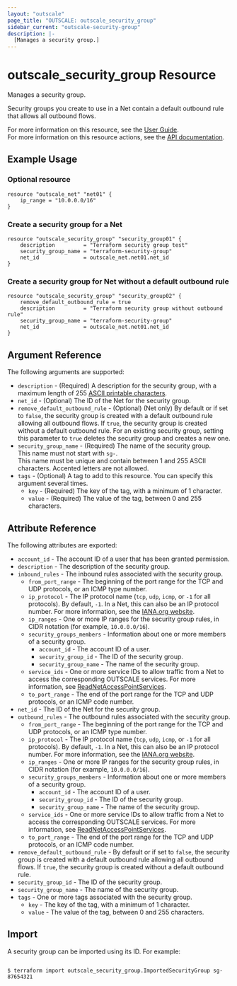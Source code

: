 ```yaml
---
layout: "outscale"
page_title: "OUTSCALE: outscale_security_group"
sidebar_current: "outscale-security-group"
description: |-
  [Manages a security group.]
---
```


# outscale_security_group Resource

Manages a security group.

Security groups you create to use in a Net contain a default outbound rule that allows all outbound flows.

For more information on this resource, see the [User Guide](https://docs.outscale.com/en/userguide/About-Security-Groups.html).  
For more information on this resource actions, see the [API documentation](https://docs.outscale.com/api#3ds-outscale-api-securitygroup).

## Example Usage

### Optional resource

```hcl
resource "outscale_net" "net01" {
	ip_range = "10.0.0.0/16"
}
```

### Create a security group for a Net

```hcl
resource "outscale_security_group" "security_group01" {
	description         = "Terraform security group test"
	security_group_name = "terraform-security-group"
	net_id              = outscale_net.net01.net_id
}
```

### Create a security group for Net without a default outbound rule 

```hcl
resource "outscale_security_group" "security_group02" {
    remove_default_outbound_rule = true
    description         = "Terraform security group without outbound rule"
    security_group_name = "terraform-security-group"
    net_id              = outscale_net.net01.net_id
}
```

## Argument Reference

The following arguments are supported:

* `description` - (Required) A description for the security group, with a maximum length of 255 [ASCII printable characters](https://en.wikipedia.org/wiki/ASCII#Printable_characters).
* `net_id` - (Optional) The ID of the Net for the security group.
* `remove_default_outbound_rule` - (Optional) (Net only) By default or if set to `false`, the security group is created with a default outbound rule allowing all outbound flows. If `true`, the security group is created without a default outbound rule. For an existing security group, setting this parameter to `true` deletes the security group and creates a new one.
* `security_group_name` - (Required) The name of the security group.<br />
This name must not start with `sg-`.</br>
This name must be unique and contain between 1 and 255 ASCII characters. Accented letters are not allowed.
* `tags` - (Optional) A tag to add to this resource. You can specify this argument several times.
    * `key` - (Required) The key of the tag, with a minimum of 1 character.
    * `value` - (Required) The value of the tag, between 0 and 255 characters.

## Attribute Reference

The following attributes are exported:

* `account_id` - The account ID of a user that has been granted permission.
* `description` - The description of the security group.
* `inbound_rules` - The inbound rules associated with the security group.
    * `from_port_range` - The beginning of the port range for the TCP and UDP protocols, or an ICMP type number.
    * `ip_protocol` - The IP protocol name (`tcp`, `udp`, `icmp`, or `-1` for all protocols). By default, `-1`. In a Net, this can also be an IP protocol number. For more information, see the [IANA.org website](https://www.iana.org/assignments/protocol-numbers/protocol-numbers.xhtml).
    * `ip_ranges` - One or more IP ranges for the security group rules, in CIDR notation (for example, `10.0.0.0/16`).
    * `security_groups_members` - Information about one or more members of a security group.
        * `account_id` - The account ID of a user.
        * `security_group_id` - The ID of the security group.
        * `security_group_name` - The name of the security group.
    * `service_ids` - One or more service IDs to allow traffic from a Net to access the corresponding OUTSCALE services. For more information, see [ReadNetAccessPointServices](https://docs.outscale.com/api#readnetaccesspointservices).
    * `to_port_range` - The end of the port range for the TCP and UDP protocols, or an ICMP code number.
* `net_id` - The ID of the Net for the security group.
* `outbound_rules` - The outbound rules associated with the security group.
    * `from_port_range` - The beginning of the port range for the TCP and UDP protocols, or an ICMP type number.
    * `ip_protocol` - The IP protocol name (`tcp`, `udp`, `icmp`, or `-1` for all protocols). By default, `-1`. In a Net, this can also be an IP protocol number. For more information, see the [IANA.org website](https://www.iana.org/assignments/protocol-numbers/protocol-numbers.xhtml).
    * `ip_ranges` - One or more IP ranges for the security group rules, in CIDR notation (for example, `10.0.0.0/16`).
    * `security_groups_members` - Information about one or more members of a security group.
        * `account_id` - The account ID of a user.
        * `security_group_id` - The ID of the security group.
        * `security_group_name` - The name of the security group.
    * `service_ids` - One or more service IDs to allow traffic from a Net to access the corresponding OUTSCALE services. For more information, see [ReadNetAccessPointServices](https://docs.outscale.com/api#readnetaccesspointservices).
    * `to_port_range` - The end of the port range for the TCP and UDP protocols, or an ICMP code number.
* `remove_default_outbound_rule` - By default or if set to `false`, the security group is created with a default outbound rule allowing all outbound flows. If `true`, the security group is created without a default outbound rule.
* `security_group_id` - The ID of the security group.
* `security_group_name` - The name of the security group.
* `tags` - One or more tags associated with the security group.
    * `key` - The key of the tag, with a minimum of 1 character.
    * `value` - The value of the tag, between 0 and 255 characters.

## Import

A security group can be imported using its ID. For example:

```console

$ terraform import outscale_security_group.ImportedSecurityGroup sg-87654321

```